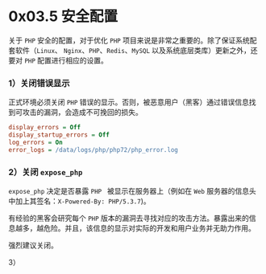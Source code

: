 # 0x03.5 安全配置

关于 `PHP` 安全的配置，对于优化 `PHP` 项目来说是非常之重要的。除了保证系统配套软件（`Linux`、 `Nginx`、`PHP`、`Redis`、`MySQL` 以及系统底层类库）更新之外，还要对 `PHP` 配置进行相应的设置。



### 1）关闭错误显示

正式环境必须关闭 `PHP` 错误的显示。否则，被恶意用户（黑客）通过错误信息找到可攻击的漏洞，会造成不可挽回的损失。

```ini
display_errors = Off
display_startup_errors = Off
log_errors = On
error_logs = /data/logs/php/php72/php_error.log
```



### 2）关闭 `expose_php`

`expose_php` 决定是否暴露 `PHP ` 被显示在服务器上（例如在 `Web` 服务器的信息头中加上其签名：`X-Powered-By: PHP/5.3.7`)。

有经验的黑客会研究每个 `PHP` 版本的漏洞去寻找对应的攻击方法。暴露出来的信息越多，越危险。并且，该信息的显示对实际的开发和用户业务并无助力作用。

强烈建议关闭。



3）
